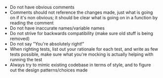 * Do not have obvious comments
* Comments should not reference the changes made, just what is going on if it's non obvious; it should be clear what is going on in a function by reading the comment
* Do not have inaccurate names/variable names
* Do not strive for backwards compatibility (make sure old stuff is being removed)
* Do not say "You're absolutely right!"
* When righting tests, list out your rationale for each test, and write as few tests possible, make sure what you're mocking is actually helping with running the test
* Always try to mimic existing codebase in terms of style, and to figure out the design patterns/choices made

